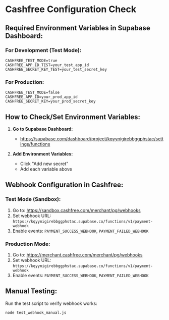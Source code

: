 # Cashfree Configuration Check

## Required Environment Variables in Supabase Dashboard:

### For Development (Test Mode):
```
CASHFREE_TEST_MODE=true
CASHFREE_APP_ID_TEST=your_test_app_id
CASHFREE_SECRET_KEY_TEST=your_test_secret_key
```

### For Production:
```
CASHFREE_TEST_MODE=false
CASHFREE_APP_ID=your_prod_app_id
CASHFREE_SECRET_KEY=your_prod_secret_key
```

## How to Check/Set Environment Variables:

1. **Go to Supabase Dashboard:**
   - https://supabase.com/dashboard/project/kqyynigirebbggphstac/settings/functions

2. **Add Environment Variables:**
   - Click "Add new secret"
   - Add each variable above

## Webhook Configuration in Cashfree:

### Test Mode (Sandbox):
1. Go to: https://sandbox.cashfree.com/merchant/pg/webhooks
2. Set webhook URL: `https://kqyynigirebbggphstac.supabase.co/functions/v1/payment-webhook`
3. Enable events: `PAYMENT_SUCCESS_WEBHOOK`, `PAYMENT_FAILED_WEBHOOK`

### Production Mode:
1. Go to: https://merchant.cashfree.com/merchant/pg/webhooks
2. Set webhook URL: `https://kqyynigirebbggphstac.supabase.co/functions/v1/payment-webhook`
3. Enable events: `PAYMENT_SUCCESS_WEBHOOK`, `PAYMENT_FAILED_WEBHOOK`

## Manual Testing:

Run the test script to verify webhook works:
```bash
node test_webhook_manual.js
```
